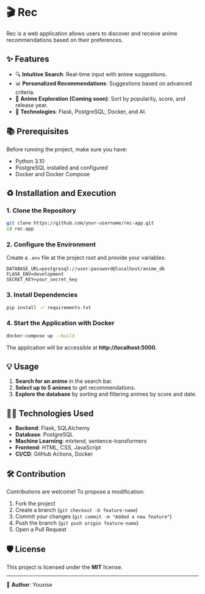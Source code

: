 # 🎬 Rec

Rec is a web application allows users to discover and receive anime recommendations based on their preferences.

## ✨ Features
- 🔍 **Intuitive Search**: Real-time input with anime suggestions.
- 📊 **Personalized Recommendations**: Suggestions based on advanced criteria.
- 🌟 **Anime Exploration (Coming soon)**: Sort by popularity, score, and release year.
- 🔧 **Technologies**: Flask, PostgreSQL, Docker, and AI.

## 📚 Prerequisites
Before running the project, make sure you have:
- Python 3.10
- PostgreSQL installed and configured
- Docker and Docker Compose

## ♻️ Installation and Execution

### 1. Clone the Repository
```bash
git clone https://github.com/your-username/rec-app.git
cd rec-app
```

### 2. Configure the Environment
Create a `.env` file at the project root and provide your variables:
```env
DATABASE_URL=postgresql://user:password@localhost/anime_db
FLASK_ENV=development
SECRET_KEY=your_secret_key
```

### 3. Install Dependencies
```bash
pip install -r requirements.txt
```

### 4. Start the Application with Docker
```bash
docker-compose up --build
```
The application will be accessible at **http://localhost:5000**.

## 💡 Usage
1. **Search for an anime** in the search bar.
2. **Select up to 5 animes** to get recommendations.
3. **Explore the database** by sorting and filtering animes by score and date.

## 👨‍💻 Technologies Used
- **Backend**: Flask, SQLAlchemy
- **Database**: PostgreSQL
- **Machine Learning**: mlxtend, sentence-transformers
- **Frontend**: HTML, CSS, JavaScript
- **CI/CD**: GitHub Actions, Docker

## 🛠 Contribution
Contributions are welcome! To propose a modification:
1. Fork the project
2. Create a branch (`git checkout -b feature-name`)
3. Commit your changes (`git commit -m "Added a new feature"`)
4. Push the branch (`git push origin feature-name`)
5. Open a Pull Request

## 🛡️ License
This project is licensed under the **MIT** license.

---

👤 **Author**: Youxise

